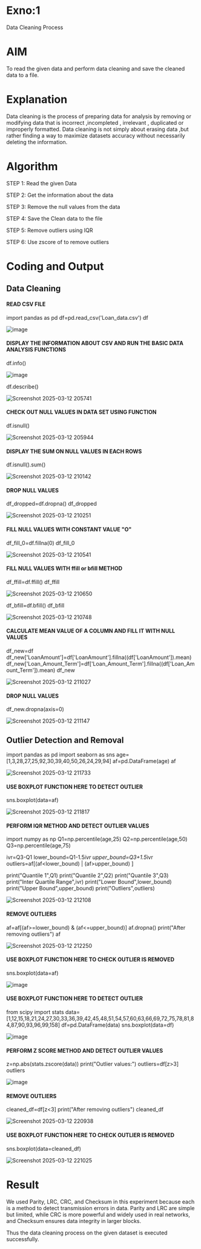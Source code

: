 # Exno:1
Data Cleaning Process

# AIM
To read the given data and perform data cleaning and save the cleaned data to a file.

# Explanation
Data cleaning is the process of preparing data for analysis by removing or modifying data that is incorrect ,incompleted , irrelevant , duplicated or improperly formatted. Data cleaning is not simply about erasing data ,but rather finding a way to maximize datasets accuracy without necessarily deleting the information.

# Algorithm
STEP 1: Read the given Data

STEP 2: Get the information about the data

STEP 3: Remove the null values from the data

STEP 4: Save the Clean data to the file

STEP 5: Remove outliers using IQR

STEP 6: Use zscore of to remove outliers

# Coding and Output
##  Data Cleaning
#### READ CSV FILE 
   
import pandas as pd
df=pd.read_csv('Loan_data.csv')
df

![image](https://github.com/user-attachments/assets/cb677b6c-086a-46ec-87d9-2a3a736d1cca)
#### DISPLAY THE INFORMATION ABOUT CSV AND RUN THE BASIC DATA ANALYSIS FUNCTIONS


df.info()

![image](https://github.com/user-attachments/assets/6342c7a3-96b1-49f9-9dc1-3d642acfa0c7)


df.describe()

![Screenshot 2025-03-12 205741](https://github.com/user-attachments/assets/2e5196ce-2086-43c2-88ea-c850ca86f18f)
#### CHECK OUT NULL VALUES IN DATA SET USING FUNCTION

df.isnull()

![Screenshot 2025-03-12 205944](https://github.com/user-attachments/assets/40256420-d6b8-4682-a1b7-a4d853048bd5)
#### DISPLAY THE SUM ON NULL VALUES IN EACH ROWS

df.isnull().sum()

![Screenshot 2025-03-12 210142](https://github.com/user-attachments/assets/8d18b6ae-a27e-4860-b9f1-9cc19826da56)
#### DROP NULL VALUES

df_dropped=df.dropna()
df_dropped

![Screenshot 2025-03-12 210251](https://github.com/user-attachments/assets/830b54d2-51a2-4ecf-ae9b-34202e51121d)
#### FILL NULL VALUES WITH CONSTANT VALUE "O"
     

df_fill_0=df.fillna(0)
df_fill_0

![Screenshot 2025-03-12 210541](https://github.com/user-attachments/assets/8159e4c6-d3be-4ea8-bd0a-5aae132bf868)
#### FILL NULL VALUES WITH ffill or bfill METHOD

df_ffill=df.ffill()
df_ffill

![Screenshot 2025-03-12 210650](https://github.com/user-attachments/assets/a5136bd3-67d9-4cbc-a2a8-572a5949f949)



df_bfill=df.bfill()
df_bfill

![Screenshot 2025-03-12 210748](https://github.com/user-attachments/assets/5b0a9387-2f22-4755-aa0c-bd46cc2d3037)
#### CALCULATE MEAN VALUE OF A COLUMN AND FILL IT WITH NULL VALUES

df_new=df
df_new['LoanAmount']=df['LoanAmount'].fillna((df['LoanAmount']).mean)
df_new['Loan_Amount_Term']=df['Loan_Amount_Term'].fillna((df['Loan_Amount_Term']).mean)
df_new

![Screenshot 2025-03-12 211027](https://github.com/user-attachments/assets/fc4297da-3843-431c-b0db-aac6afae1c30)
#### DROP NULL VALUES
     


df_new.dropna(axis=0)

![Screenshot 2025-03-12 211147](https://github.com/user-attachments/assets/b5c0f382-9e83-4fda-995d-439169d6f452)

## Outlier Detection and Removal

import pandas as pd
import seaborn as sns
age=[1,3,28,27,25,92,30,39,40,50,26,24,29,94]
af=pd.DataFrame(age)
af

![Screenshot 2025-03-12 211733](https://github.com/user-attachments/assets/c1ec6ba9-ed36-49cc-b328-6f8e309581af)
#### USE BOXPLOT FUNCTION HERE TO DETECT OUTLIER


sns.boxplot(data=af)

![Screenshot 2025-03-12 211817](https://github.com/user-attachments/assets/005d6813-9cda-4a92-9e5f-4cd29f721192)
#### PERFORM IQR METHOD AND DETECT OUTLIER VALUES

import numpy as np
Q1=np.percentile(age,25)
Q2=np.percentile(age,50)
Q3=np.percentile(age,75)


ivr=Q3-Q1
lower_bound=Q1-1.5*ivr
upper_bound=Q3+1.5*ivr
outliers=af[(af<lower_bound) | (af>upper_bound) ]


print("Quantile 1",Q1)
print("Quantile 2",Q2)
print("Quantile 3",Q3)
print("Inter Quartile Range",ivr)
print("Lower Bound",lower_bound)
print("Upper Bound",upper_bound)
print("Outliers",outliers)

![Screenshot 2025-03-12 212108](https://github.com/user-attachments/assets/96295492-fe39-40a7-9931-56a6c9739c65)
#### REMOVE OUTLIERS

af=af[(af>=lower_bound) & (af<=upper_bound)]
af.dropna()
print("After removing outliers")
af

![Screenshot 2025-03-12 212250](https://github.com/user-attachments/assets/188b7ac3-7e1b-4a37-8a5e-a5274409dc6b)
#### USE BOXPLOT FUNCTION HERE TO CHECK OUTLIER IS REMOVED


sns.boxplot(data=af)

![image](https://github.com/user-attachments/assets/b9c8bc6d-2102-4ca6-b5d4-53c65738b586)

#### USE BOXPLOT FUNCTION HERE TO DETECT OUTLIER

from scipy import stats
data=[1,12,15,18,21,24,27,30,33,36,39,42,45,48,51,54,57,60,63,66,69,72,75,78,81,84,87,90,93,96,99,158]
df=pd.DataFrame(data)
sns.boxplot(data=df)

![image](https://github.com/user-attachments/assets/9d7f81ad-2ad1-41bc-bb47-059683b81f4e)

#### PERFORM Z SCORE METHOD AND DETECT OUTLIER VALUES

z=np.abs(stats.zscore(data))
print("Outlier values:")
outliers=df[z>3]
outliers

![image](https://github.com/user-attachments/assets/a4274bdd-9fe7-4c6b-8f3c-645276230b1d)

#### REMOVE OUTLIERS

cleaned_df=df[z<3]
print("After removing outliers")
cleaned_df

![Screenshot 2025-03-12 220938](https://github.com/user-attachments/assets/51987019-80da-4500-a190-3f29f00edcd5)

#### USE BOXPLOT FUNCTION HERE TO CHECK OUTLIER IS REMOVED

sns.boxplot(data=cleaned_df)

![Screenshot 2025-03-12 221025](https://github.com/user-attachments/assets/dbadfda8-fac1-4505-bfef-a39220b3cbd0)



# Result

We used Parity, LRC, CRC, and Checksum in this experiment because each is a method to detect transmission errors in data. Parity and LRC are simple but limited, while CRC is more powerful and widely used in real networks, and Checksum ensures data integrity in larger blocks.

Thus the data cleaning process on the given dataset is executed successfully.
